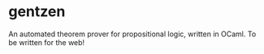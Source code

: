 # gentzen

An automated theorem prover for propositional logic, written in OCaml. To be written for the web!
